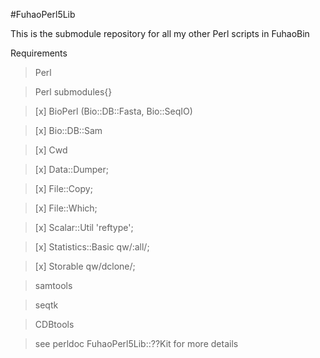 #FuhaoPerl5Lib

This is the submodule repository for all my other Perl scripts in FuhaoBin


Requirements

> Perl

> Perl submodules{}

> [x]  BioPerl (Bio::DB::Fasta, Bio::SeqIO)

> [x]  Bio::DB::Sam

> [x]  Cwd

> [x]  Data::Dumper;

> [x]  File::Copy;

> [x]  File::Which;

> [x]  Scalar::Util 'reftype';

> [x]  Statistics::Basic qw/:all/;

> [x]  Storable qw/dclone/;

> samtools

> seqtk

> CDBtools

>   see perldoc FuhaoPerl5Lib::??Kit for more details
